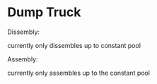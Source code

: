 # Dump Truck

Dissembly:

currently only dissembles up to constant pool

Assembly:

currently only assembles up to the constant pool
